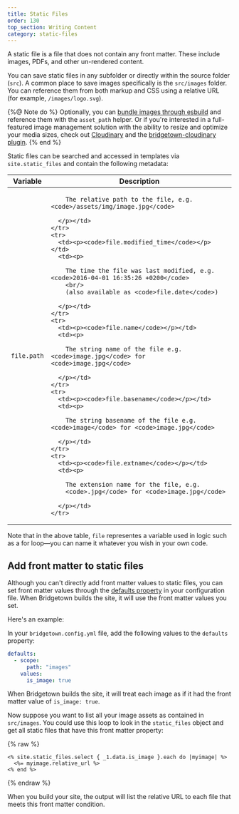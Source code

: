 ```yaml
---
title: Static Files
order: 130
top_section: Writing Content
category: static-files
---
```


A static file is a file that does not contain any front matter. These
include images, PDFs, and other un-rendered content.

You can save static files in any subfolder or directly within the source folder (`src`). A common place to save images specifically is the `src/images` folder. You can reference them from both markup and CSS using a relative URL (for example, `/images/logo.svg`).

{%@ Note do %}
  Optionally, you can [bundle images through esbuild](/docs/frontend-assets) and reference them with the `asset_path` helper. Or if you're interested in a full-featured image management solution with the ability to resize and optimize your media sizes, check out [Cloudinary](https://www.cloudinary.com) and the [bridgetown-cloudinary plugin](https://github.com/bridgetownrb/bridgetown-cloudinary).
{% end %}

Static files can be searched and accessed in templates via `site.static_files` and contain the
following metadata:

<table class="settings biggest-output">
  <thead>
    <tr>
      <th>Variable</th>
      <th>Description</th>
    </tr>
  </thead>
  <tbody>
    <tr>
      <td><p><code>file.path</code></p></td>
      <td><p>

        The relative path to the file, e.g. <code>/assets/img/image.jpg</code>

      </p></td>
    </tr>
    <tr>
      <td><p><code>file.modified_time</code></p></td>
      <td><p>

        The time the file was last modified, e.g. <code>2016-04-01 16:35:26 +0200</code>
        <br/>
        (also available as <code>file.date</code>)

      </p></td>
    </tr>
    <tr>
      <td><p><code>file.name</code></p></td>
      <td><p>

        The string name of the file e.g. <code>image.jpg</code> for <code>image.jpg</code>

      </p></td>
    </tr>
    <tr>
      <td><p><code>file.basename</code></p></td>
      <td><p>

        The string basename of the file e.g. <code>image</code> for <code>image.jpg</code>

      </p></td>
    </tr>
    <tr>
      <td><p><code>file.extname</code></p></td>
      <td><p>

        The extension name for the file, e.g.
        <code>.jpg</code> for <code>image.jpg</code>

      </p></td>
    </tr>
  </tbody>
</table>

Note that in the above table, `file` representes a variable used in logic such as a for loop—you can name it whatever you wish in your own code.

## Add front matter to static files

Although you can't directly add front matter values to static files, you can set front matter values through the [defaults property](/docs/content/front-matter-defaults/) in your configuration file. When Bridgetown builds the site, it will use the front matter values you set.

Here's an example:

In your `bridgetown.config.yml` file, add the following values to the `defaults` property:

```yaml
defaults:
  - scope:
      path: "images"
    values:
      is_image: true
```

When Bridgetown builds the site, it will treat each image as if it had the front matter value of `is_image: true`.

Now suppose you want to list all your image assets as contained in `src/images`. You could use this loop to look in the `static_files` object and get all static files that have this front matter property:

{% raw %}
```erb
<% site.static_files.select { _1.data.is_image }.each do |myimage| %>
  <%= myimage.relative_url %>
<% end %>
```
{% endraw %}

When you build your site, the output will list the relative URL to each file that meets this front matter condition.
